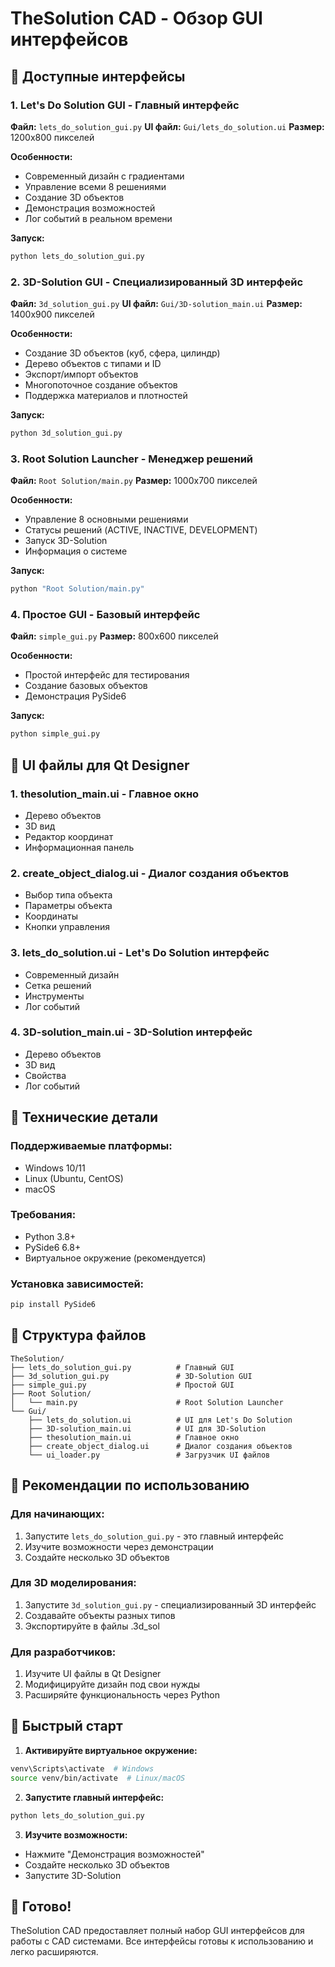 # TheSolution CAD - Обзор GUI интерфейсов

## 🚀 Доступные интерфейсы

### 1. **Let's Do Solution GUI** - Главный интерфейс
**Файл:** `lets_do_solution_gui.py`
**UI файл:** `Gui/lets_do_solution.ui`
**Размер:** 1200x800 пикселей

**Особенности:**
- Современный дизайн с градиентами
- Управление всеми 8 решениями
- Создание 3D объектов
- Демонстрация возможностей
- Лог событий в реальном времени

**Запуск:**
```bash
python lets_do_solution_gui.py
```



### 2. **3D-Solution GUI** - Специализированный 3D интерфейс
**Файл:** `3d_solution_gui.py`
**UI файл:** `Gui/3D-solution_main.ui`
**Размер:** 1400x900 пикселей

**Особенности:**
- Создание 3D объектов (куб, сфера, цилиндр)
- Дерево объектов с типами и ID
- Экспорт/импорт объектов
- Многопоточное создание объектов
- Поддержка материалов и плотностей

**Запуск:**
```bash
python 3d_solution_gui.py
```

### 3. **Root Solution Launcher** - Менеджер решений
**Файл:** `Root Solution/main.py`
**Размер:** 1000x700 пикселей

**Особенности:**
- Управление 8 основными решениями
- Статусы решений (ACTIVE, INACTIVE, DEVELOPMENT)
- Запуск 3D-Solution
- Информация о системе

**Запуск:**
```bash
python "Root Solution/main.py"
```

### 4. **Простое GUI** - Базовый интерфейс
**Файл:** `simple_gui.py`
**Размер:** 800x600 пикселей

**Особенности:**
- Простой интерфейс для тестирования
- Создание базовых объектов
- Демонстрация PySide6

**Запуск:**
```bash
python simple_gui.py
```

## 🎨 UI файлы для Qt Designer

### 1. **thesolution_main.ui** - Главное окно
- Дерево объектов
- 3D вид
- Редактор координат
- Информационная панель

### 2. **create_object_dialog.ui** - Диалог создания объектов
- Выбор типа объекта
- Параметры объекта
- Координаты
- Кнопки управления

### 3. **lets_do_solution.ui** - Let's Do Solution интерфейс
- Современный дизайн
- Сетка решений
- Инструменты
- Лог событий

### 4. **3D-solution_main.ui** - 3D-Solution интерфейс
- Дерево объектов
- 3D вид
- Свойства
- Лог событий

## 🔧 Технические детали

### Поддерживаемые платформы:
- Windows 10/11
- Linux (Ubuntu, CentOS)
- macOS

### Требования:
- Python 3.8+
- PySide6 6.8+
- Виртуальное окружение (рекомендуется)

### Установка зависимостей:
```bash
pip install PySide6
```

## 📁 Структура файлов

```
TheSolution/
├── lets_do_solution_gui.py          # Главный GUI
├── 3d_solution_gui.py               # 3D-Solution GUI
├── simple_gui.py                    # Простой GUI
├── Root Solution/
│   └── main.py                      # Root Solution Launcher
└── Gui/
    ├── lets_do_solution.ui          # UI для Let's Do Solution
    ├── 3D-solution_main.ui          # UI для 3D-Solution
    ├── thesolution_main.ui          # Главное окно
    ├── create_object_dialog.ui      # Диалог создания объектов
    └── ui_loader.py                 # Загрузчик UI файлов
```

## 🎯 Рекомендации по использованию

### Для начинающих:
1. Запустите `lets_do_solution_gui.py` - это главный интерфейс
2. Изучите возможности через демонстрации
3. Создайте несколько 3D объектов

### Для 3D моделирования:
1. Запустите `3d_solution_gui.py` - специализированный 3D интерфейс
2. Создавайте объекты разных типов
3. Экспортируйте в файлы .3d_sol

### Для разработчиков:
1. Изучите UI файлы в Qt Designer
2. Модифицируйте дизайн под свои нужды
3. Расширяйте функциональность через Python

## 🚀 Быстрый старт

1. **Активируйте виртуальное окружение:**
```bash
venv\Scripts\activate  # Windows
source venv/bin/activate  # Linux/macOS
```

2. **Запустите главный интерфейс:**
```bash
python lets_do_solution_gui.py
```

3. **Изучите возможности:**
- Нажмите "Демонстрация возможностей"
- Создайте несколько 3D объектов
- Запустите 3D-Solution

## 🎉 Готово!

TheSolution CAD предоставляет полный набор GUI интерфейсов для работы с CAD системами. Все интерфейсы готовы к использованию и легко расширяются.
